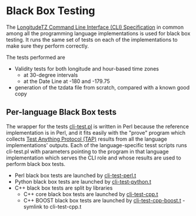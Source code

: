 # Black Box Testing
The [LongitudeTZ Command Line Interface (CLI) Specification](../docs/cli-spec.md) in common among all the programming language implementations is used for black box testing. It runs the same set of tests on each of the implementations to make sure they perform correctly.

The tests performed are

* Validity tests for both longitude and hour-based time zones
  * at 30-degree intervals
  * at the Date Line at -180 and -179.75
* generation of the tzdata file from scratch, compared with a known good copy

## Per-language Black Box tests

The wrapper for the tests [cli-test.pl](cli-test.pl) is written in Perl because the reference implementation is in Perl, and it fits easily with the "prove" program which collects [Test Anything Protocol (TAP)](https://testanything.org/) results from all the language implementations' outputs. Each of the language-specific tesst scripts runs cli-test.pl with parameters pointing to the program in that language implementation which serves the CLI role and whose results are used to perform black box tests.

* Perl black box tests are launched by [cli-test-perl.t](cli-test-perl.t)
* Python black box tests are launched by [cli-test-python.t](cli-test-python.t)
* C++ black box tests are split by libraries
  * C++ core black box tests are launched by [cli-test-cpp.t](cli-test-cpp.t)
  * C++ BOOST black box tests are launched by [cli-test-cpp-boost.t](cli-test-cpp-boost.t) - symlink to cli-test-cpp.t
